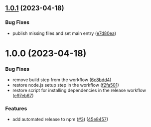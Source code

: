 ## [1.0.1](https://github.com/warp-ds/preset-migrate/compare/v1.0.0...v1.0.1) (2023-04-18)


### Bug Fixes

* publish missing files and set main entry ([e7d80ea](https://github.com/warp-ds/preset-migrate/commit/e7d80ea31b138dcd1de8cc5c76dd5383a508696e))

# 1.0.0 (2023-04-18)


### Bug Fixes

* remove build step from the workflow ([6c8bdd4](https://github.com/warp-ds/preset-migrate/commit/6c8bdd453489971568aa37ec7db48e3ebcff47ae))
* restore node.js setup step in the workflow ([f2fa501](https://github.com/warp-ds/preset-migrate/commit/f2fa50137dc2c3e4e33433b1d6e93c9724cd980d))
* restore script for installing dependencies in the release workflow ([e97eb67](https://github.com/warp-ds/preset-migrate/commit/e97eb67fa38b00f219ce96d19340f26aaa0aa943))


### Features

* add automated release to npm ([#3](https://github.com/warp-ds/preset-migrate/issues/3)) ([45e8457](https://github.com/warp-ds/preset-migrate/commit/45e84570d26f493472039bf059a451ce4da4c6e7))
